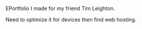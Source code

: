 EPortfolio I made for my friend Tim Leighton.

Need to optimize it for devices then find web hosting.

